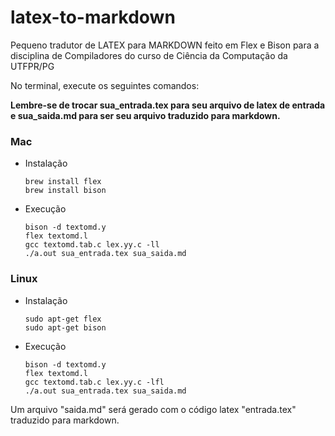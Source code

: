 # latex-to-markdown
Pequeno tradutor de LATEX para MARKDOWN feito em Flex e Bison para a disciplina de Compiladores do curso de Ciência da Computação da UTFPR/PG

No terminal, execute os seguintes comandos:

**Lembre-se de trocar sua_entrada.tex para seu arquivo de latex de entrada e sua_saida.md para ser seu arquivo traduzido para markdown.**

### Mac

* Instalação

      brew install flex
      brew install bison
      
* Execução
      
      bison -d textomd.y
      flex textomd.l
      gcc textomd.tab.c lex.yy.c -ll
      ./a.out sua_entrada.tex sua_saida.md

### Linux

* Instalação

      sudo apt-get flex
      sudo apt-get bison
      
* Execução
      
      bison -d textomd.y
      flex textomd.l
      gcc textomd.tab.c lex.yy.c -lfl
      ./a.out sua_entrada.tex sua_saida.md

Um arquivo "saida.md" será gerado com o código latex "entrada.tex" traduzido para markdown.
